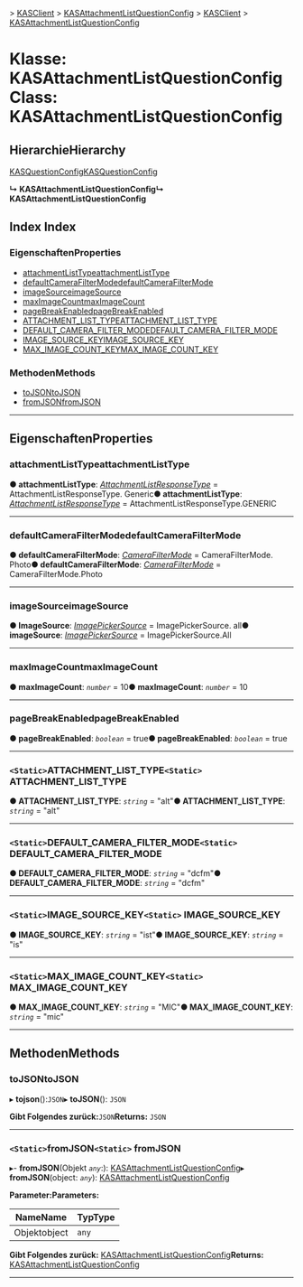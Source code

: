 <span data-ttu-id="e3ca8-101">[](../README.md) > [KASClient](../modules/kasclient.md) > [KASAttachmentListQuestionConfig](../classes/kasclient.kasattachmentlistquestionconfig.md)</span><span class="sxs-lookup"><span data-stu-id="e3ca8-101">[](../README.md) > [KASClient](../modules/kasclient.md) > [KASAttachmentListQuestionConfig](../classes/kasclient.kasattachmentlistquestionconfig.md)</span></span>

# <a name="class-kasattachmentlistquestionconfig"></a><span data-ttu-id="e3ca8-102">Klasse: KASAttachmentListQuestionConfig</span><span class="sxs-lookup"><span data-stu-id="e3ca8-102">Class: KASAttachmentListQuestionConfig</span></span>

## <a name="hierarchy"></a><span data-ttu-id="e3ca8-103">Hierarchie</span><span class="sxs-lookup"><span data-stu-id="e3ca8-103">Hierarchy</span></span>

 [<span data-ttu-id="e3ca8-104">KASQuestionConfig</span><span class="sxs-lookup"><span data-stu-id="e3ca8-104">KASQuestionConfig</span></span>](kasclient.kasquestionconfig.md)

<span data-ttu-id="e3ca8-105">**↳ KASAttachmentListQuestionConfig**</span><span class="sxs-lookup"><span data-stu-id="e3ca8-105">**↳ KASAttachmentListQuestionConfig**</span></span>

## <a name="index"></a><span data-ttu-id="e3ca8-106">Index </span><span class="sxs-lookup"><span data-stu-id="e3ca8-106">Index</span></span>

### <a name="properties"></a><span data-ttu-id="e3ca8-107">Eigenschaften</span><span class="sxs-lookup"><span data-stu-id="e3ca8-107">Properties</span></span>

* [<span data-ttu-id="e3ca8-108">attachmentListType</span><span class="sxs-lookup"><span data-stu-id="e3ca8-108">attachmentListType</span></span>](kasclient.kasattachmentlistquestionconfig.md#attachmentlisttype)
* [<span data-ttu-id="e3ca8-109">defaultCameraFilterMode</span><span class="sxs-lookup"><span data-stu-id="e3ca8-109">defaultCameraFilterMode</span></span>](kasclient.kasattachmentlistquestionconfig.md#defaultcamerafiltermode)
* [<span data-ttu-id="e3ca8-110">imageSource</span><span class="sxs-lookup"><span data-stu-id="e3ca8-110">imageSource</span></span>](kasclient.kasattachmentlistquestionconfig.md#imagesource)
* [<span data-ttu-id="e3ca8-111">maxImageCount</span><span class="sxs-lookup"><span data-stu-id="e3ca8-111">maxImageCount</span></span>](kasclient.kasattachmentlistquestionconfig.md#maximagecount)
* [<span data-ttu-id="e3ca8-112">pageBreakEnabled</span><span class="sxs-lookup"><span data-stu-id="e3ca8-112">pageBreakEnabled</span></span>](kasclient.kasattachmentlistquestionconfig.md#pagebreakenabled)
* [<span data-ttu-id="e3ca8-113">ATTACHMENT_LIST_TYPE</span><span class="sxs-lookup"><span data-stu-id="e3ca8-113">ATTACHMENT_LIST_TYPE</span></span>](kasclient.kasattachmentlistquestionconfig.md#attachment_list_type)
* [<span data-ttu-id="e3ca8-114">DEFAULT_CAMERA_FILTER_MODE</span><span class="sxs-lookup"><span data-stu-id="e3ca8-114">DEFAULT_CAMERA_FILTER_MODE</span></span>](kasclient.kasattachmentlistquestionconfig.md#default_camera_filter_mode)
* [<span data-ttu-id="e3ca8-115">IMAGE_SOURCE_KEY</span><span class="sxs-lookup"><span data-stu-id="e3ca8-115">IMAGE_SOURCE_KEY</span></span>](kasclient.kasattachmentlistquestionconfig.md#image_source_key)
* [<span data-ttu-id="e3ca8-116">MAX_IMAGE_COUNT_KEY</span><span class="sxs-lookup"><span data-stu-id="e3ca8-116">MAX_IMAGE_COUNT_KEY</span></span>](kasclient.kasattachmentlistquestionconfig.md#max_image_count_key)
### <a name="methods"></a><span data-ttu-id="e3ca8-117">Methoden</span><span class="sxs-lookup"><span data-stu-id="e3ca8-117">Methods</span></span>

* [<span data-ttu-id="e3ca8-118">toJSON</span><span class="sxs-lookup"><span data-stu-id="e3ca8-118">toJSON</span></span>](kasclient.kasattachmentlistquestionconfig.md#tojson)
* [<span data-ttu-id="e3ca8-119">fromJSON</span><span class="sxs-lookup"><span data-stu-id="e3ca8-119">fromJSON</span></span>](kasclient.kasattachmentlistquestionconfig.md#fromjson)

---

## <a name="properties"></a><span data-ttu-id="e3ca8-120">Eigenschaften</span><span class="sxs-lookup"><span data-stu-id="e3ca8-120">Properties</span></span>

<a id="attachmentlisttype"></a>

###  <a name="attachmentlisttype"></a><span data-ttu-id="e3ca8-121">attachmentListType</span><span class="sxs-lookup"><span data-stu-id="e3ca8-121">attachmentListType</span></span>

<span data-ttu-id="e3ca8-122">**● attachmentListType**: *[AttachmentListResponseType](../enums/kasclient.attachmentlistresponsetype.md)* = AttachmentListResponseType. Generic</span><span class="sxs-lookup"><span data-stu-id="e3ca8-122">**● attachmentListType**: *[AttachmentListResponseType](../enums/kasclient.attachmentlistresponsetype.md)* =  AttachmentListResponseType.GENERIC</span></span>

___
<a id="defaultcamerafiltermode"></a>

###  <a name="defaultcamerafiltermode"></a><span data-ttu-id="e3ca8-123">defaultCameraFilterMode</span><span class="sxs-lookup"><span data-stu-id="e3ca8-123">defaultCameraFilterMode</span></span>

<span data-ttu-id="e3ca8-124">**● defaultCameraFilterMode**: *[CameraFilterMode](../enums/kasclient.camerafiltermode.md)* = CameraFilterMode. Photo</span><span class="sxs-lookup"><span data-stu-id="e3ca8-124">**● defaultCameraFilterMode**: *[CameraFilterMode](../enums/kasclient.camerafiltermode.md)* =  CameraFilterMode.Photo</span></span>

___
<a id="imagesource"></a>

###  <a name="imagesource"></a><span data-ttu-id="e3ca8-125">imageSource</span><span class="sxs-lookup"><span data-stu-id="e3ca8-125">imageSource</span></span>

<span data-ttu-id="e3ca8-126">**● ImageSource**: *[ImagePickerSource](../enums/kasclient.imagepickersource.md)* = ImagePickerSource. all</span><span class="sxs-lookup"><span data-stu-id="e3ca8-126">**● imageSource**: *[ImagePickerSource](../enums/kasclient.imagepickersource.md)* =  ImagePickerSource.All</span></span>

___
<a id="maximagecount"></a>

###  <a name="maximagecount"></a><span data-ttu-id="e3ca8-127">maxImageCount</span><span class="sxs-lookup"><span data-stu-id="e3ca8-127">maxImageCount</span></span>

<span data-ttu-id="e3ca8-128">**● maxImageCount**: *`number`* = 10</span><span class="sxs-lookup"><span data-stu-id="e3ca8-128">**● maxImageCount**: *`number`* = 10</span></span>

___
<a id="pagebreakenabled"></a>

###  <a name="pagebreakenabled"></a><span data-ttu-id="e3ca8-129">pageBreakEnabled</span><span class="sxs-lookup"><span data-stu-id="e3ca8-129">pageBreakEnabled</span></span>

<span data-ttu-id="e3ca8-130">**● pageBreakEnabled**: *`boolean`* = true</span><span class="sxs-lookup"><span data-stu-id="e3ca8-130">**● pageBreakEnabled**: *`boolean`* = true</span></span>

___
<a id="attachment_list_type"></a>

### <a name="static-attachmentlisttype"></a><span data-ttu-id="e3ca8-131">`<Static>`ATTACHMENT_LIST_TYPE</span><span class="sxs-lookup"><span data-stu-id="e3ca8-131">`<Static>` ATTACHMENT_LIST_TYPE</span></span>

<span data-ttu-id="e3ca8-132">**● ATTACHMENT_LIST_TYPE**: *`string`* = "alt"</span><span class="sxs-lookup"><span data-stu-id="e3ca8-132">**● ATTACHMENT_LIST_TYPE**: *`string`* = "alt"</span></span>

___
<a id="default_camera_filter_mode"></a>

### <a name="static-defaultcamerafiltermode"></a><span data-ttu-id="e3ca8-133">`<Static>`DEFAULT_CAMERA_FILTER_MODE</span><span class="sxs-lookup"><span data-stu-id="e3ca8-133">`<Static>` DEFAULT_CAMERA_FILTER_MODE</span></span>

<span data-ttu-id="e3ca8-134">**● DEFAULT_CAMERA_FILTER_MODE**: *`string`* = "dcfm"</span><span class="sxs-lookup"><span data-stu-id="e3ca8-134">**● DEFAULT_CAMERA_FILTER_MODE**: *`string`* = "dcfm"</span></span>

___
<a id="image_source_key"></a>

### <a name="static-imagesourcekey"></a><span data-ttu-id="e3ca8-135">`<Static>`IMAGE_SOURCE_KEY</span><span class="sxs-lookup"><span data-stu-id="e3ca8-135">`<Static>` IMAGE_SOURCE_KEY</span></span>

<span data-ttu-id="e3ca8-136">**● IMAGE_SOURCE_KEY**: *`string`* = "ist"</span><span class="sxs-lookup"><span data-stu-id="e3ca8-136">**● IMAGE_SOURCE_KEY**: *`string`* = "is"</span></span>

___
<a id="max_image_count_key"></a>

### <a name="static-maximagecountkey"></a><span data-ttu-id="e3ca8-137">`<Static>`MAX_IMAGE_COUNT_KEY</span><span class="sxs-lookup"><span data-stu-id="e3ca8-137">`<Static>` MAX_IMAGE_COUNT_KEY</span></span>

<span data-ttu-id="e3ca8-138">**● MAX_IMAGE_COUNT_KEY**: *`string`* = "MIC"</span><span class="sxs-lookup"><span data-stu-id="e3ca8-138">**● MAX_IMAGE_COUNT_KEY**: *`string`* = "mic"</span></span>

___

## <a name="methods"></a><span data-ttu-id="e3ca8-139">Methoden</span><span class="sxs-lookup"><span data-stu-id="e3ca8-139">Methods</span></span>

<a id="tojson"></a>

###  <a name="tojson"></a><span data-ttu-id="e3ca8-140">toJSON</span><span class="sxs-lookup"><span data-stu-id="e3ca8-140">toJSON</span></span>

<span data-ttu-id="e3ca8-141">▸ **tojson**():`JSON`</span><span class="sxs-lookup"><span data-stu-id="e3ca8-141">▸ **toJSON**(): `JSON`</span></span>

<span data-ttu-id="e3ca8-142">**Gibt Folgendes zurück:**`JSON`</span><span class="sxs-lookup"><span data-stu-id="e3ca8-142">**Returns:** `JSON`</span></span>

___
<a id="fromjson"></a>

### <a name="static-fromjson"></a><span data-ttu-id="e3ca8-143">`<Static>`fromJSON</span><span class="sxs-lookup"><span data-stu-id="e3ca8-143">`<Static>` fromJSON</span></span>

<span data-ttu-id="e3ca8-144">▸- **fromJSON**(Objekt *`any`*:): [KASAttachmentListQuestionConfig](kasclient.kasattachmentlistquestionconfig.md)</span><span class="sxs-lookup"><span data-stu-id="e3ca8-144">▸ **fromJSON**(object: *`any`*): [KASAttachmentListQuestionConfig](kasclient.kasattachmentlistquestionconfig.md)</span></span>

<span data-ttu-id="e3ca8-145">**Parameter:**</span><span class="sxs-lookup"><span data-stu-id="e3ca8-145">**Parameters:**</span></span>

| <span data-ttu-id="e3ca8-146">Name</span><span class="sxs-lookup"><span data-stu-id="e3ca8-146">Name</span></span> | <span data-ttu-id="e3ca8-147">Typ</span><span class="sxs-lookup"><span data-stu-id="e3ca8-147">Type</span></span> |
| ------ | ------ |
| <span data-ttu-id="e3ca8-148">Objekt</span><span class="sxs-lookup"><span data-stu-id="e3ca8-148">object</span></span> | `any` |

<span data-ttu-id="e3ca8-149">**Gibt Folgendes zurück:** [KASAttachmentListQuestionConfig](kasclient.kasattachmentlistquestionconfig.md)</span><span class="sxs-lookup"><span data-stu-id="e3ca8-149">**Returns:** [KASAttachmentListQuestionConfig](kasclient.kasattachmentlistquestionconfig.md)</span></span>

___

